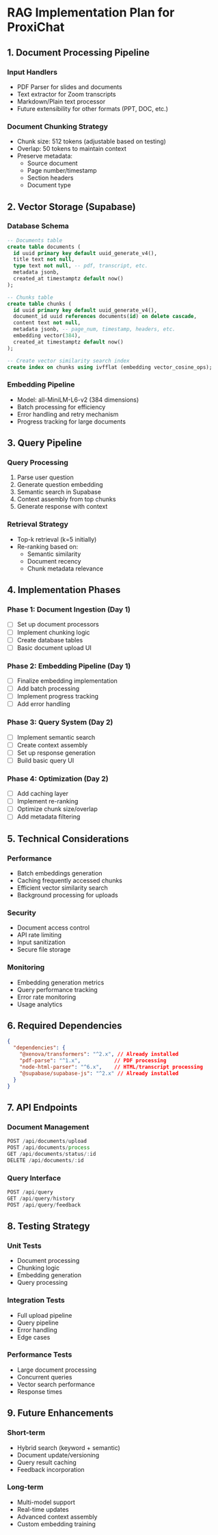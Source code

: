# RAG Implementation Plan for ProxiChat

## 1. Document Processing Pipeline

### Input Handlers
- PDF Parser for slides and documents
- Text extractor for Zoom transcripts
- Markdown/Plain text processor
- Future extensibility for other formats (PPT, DOC, etc.)

### Document Chunking Strategy
- Chunk size: 512 tokens (adjustable based on testing)
- Overlap: 50 tokens to maintain context
- Preserve metadata:
  - Source document
  - Page number/timestamp
  - Section headers
  - Document type

## 2. Vector Storage (Supabase)

### Database Schema
```sql
-- Documents table
create table documents (
  id uuid primary key default uuid_generate_v4(),
  title text not null,
  type text not null, -- pdf, transcript, etc.
  metadata jsonb,
  created_at timestamptz default now()
);

-- Chunks table
create table chunks (
  id uuid primary key default uuid_generate_v4(),
  document_id uuid references documents(id) on delete cascade,
  content text not null,
  metadata jsonb, -- page_num, timestamp, headers, etc.
  embedding vector(384),
  created_at timestamptz default now()
);

-- Create vector similarity search index
create index on chunks using ivfflat (embedding vector_cosine_ops);
```

### Embedding Pipeline
- Model: all-MiniLM-L6-v2 (384 dimensions)
- Batch processing for efficiency
- Error handling and retry mechanism
- Progress tracking for large documents

## 3. Query Pipeline

### Query Processing
1. Parse user question
2. Generate question embedding
3. Semantic search in Supabase
4. Context assembly from top chunks
5. Generate response with context

### Retrieval Strategy
- Top-k retrieval (k=5 initially)
- Re-ranking based on:
  - Semantic similarity
  - Document recency
  - Chunk metadata relevance

## 4. Implementation Phases

### Phase 1: Document Ingestion (Day 1)
- [ ] Set up document processors
- [ ] Implement chunking logic
- [ ] Create database tables
- [ ] Basic document upload UI

### Phase 2: Embedding Pipeline (Day 1)
- [ ] Finalize embedding implementation
- [ ] Add batch processing
- [ ] Implement progress tracking
- [ ] Add error handling

### Phase 3: Query System (Day 2)
- [ ] Implement semantic search
- [ ] Create context assembly
- [ ] Set up response generation
- [ ] Build basic query UI

### Phase 4: Optimization (Day 2)
- [ ] Add caching layer
- [ ] Implement re-ranking
- [ ] Optimize chunk size/overlap
- [ ] Add metadata filtering

## 5. Technical Considerations

### Performance
- Batch embeddings generation
- Caching frequently accessed chunks
- Efficient vector similarity search
- Background processing for uploads

### Security
- Document access control
- API rate limiting
- Input sanitization
- Secure file storage

### Monitoring
- Embedding generation metrics
- Query performance tracking
- Error rate monitoring
- Usage analytics

## 6. Required Dependencies

```json
{
  "dependencies": {
    "@xenova/transformers": "^2.x", // Already installed
    "pdf-parse": "^1.x",           // PDF processing
    "node-html-parser": "^6.x",    // HTML/transcript processing
    "@supabase/supabase-js": "^2.x" // Already installed
  }
}
```

## 7. API Endpoints

### Document Management
```typescript
POST /api/documents/upload
POST /api/documents/process
GET /api/documents/status/:id
DELETE /api/documents/:id
```

### Query Interface
```typescript
POST /api/query
GET /api/query/history
POST /api/query/feedback
```

## 8. Testing Strategy

### Unit Tests
- Document processing
- Chunking logic
- Embedding generation
- Query processing

### Integration Tests
- Full upload pipeline
- Query pipeline
- Error handling
- Edge cases

### Performance Tests
- Large document processing
- Concurrent queries
- Vector search performance
- Response times

## 9. Future Enhancements

### Short-term
- Hybrid search (keyword + semantic)
- Document update/versioning
- Query result caching
- Feedback incorporation

### Long-term
- Multi-model support
- Real-time updates
- Advanced context assembly
- Custom embedding training 